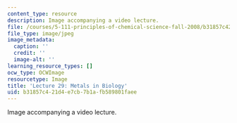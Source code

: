 ```yaml
---
content_type: resource
description: Image accompanying a video lecture.
file: /courses/5-111-principles-of-chemical-science-fall-2008/b31857c421d4e7cb7b1afb589801faee_29.jpg
file_type: image/jpeg
image_metadata:
  caption: ''
  credit: ''
  image-alt: ''
learning_resource_types: []
ocw_type: OCWImage
resourcetype: Image
title: 'Lecture 29: Metals in Biology'
uid: b31857c4-21d4-e7cb-7b1a-fb589801faee
---
```

Image accompanying a video lecture.

